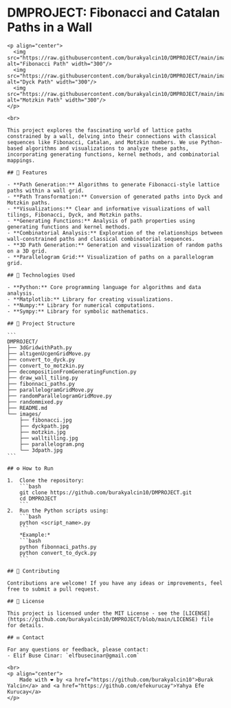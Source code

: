 # DMPROJECT: Fibonacci and Catalan Paths in a Wall

    <p align="center">
      <img src="https://raw.githubusercontent.com/burakyalcin10/DMPROJECT/main/images/fibonacci.jpg" alt="Fibonacci Path" width="300"/>
      <img src="https://raw.githubusercontent.com/burakyalcin10/DMPROJECT/main/images/dyckpath.jpg" alt="Dyck Path" width="300"/>
      <img src="https://raw.githubusercontent.com/burakyalcin10/DMPROJECT/main/images/motzkin.jpg" alt="Motzkin Path" width="300"/>
    </p>

    <br>

    This project explores the fascinating world of lattice paths constrained by a wall, delving into their connections with classical sequences like Fibonacci, Catalan, and Motzkin numbers. We use Python-based algorithms and visualizations to analyze these paths, incorporating generating functions, kernel methods, and combinatorial mappings.

    ## 🚀 Features

    - **Path Generation:** Algorithms to generate Fibonacci-style lattice paths within a wall grid.
    - **Path Transformation:** Conversion of generated paths into Dyck and Motzkin paths.
    - **Visualizations:** Clear and informative visualizations of wall tilings, Fibonacci, Dyck, and Motzkin paths.
    - **Generating Functions:** Analysis of path properties using generating functions and kernel methods.
    - **Combinatorial Analysis:** Exploration of the relationships between wall-constrained paths and classical combinatorial sequences.
    - **3D Path Generation:** Generation and visualization of random paths on a 3D grid.
    - **Parallelogram Grid:** Visualization of paths on a parallelogram grid.

    ## 🧰 Technologies Used

    - **Python:** Core programming language for algorithms and data analysis.
    - **Matplotlib:** Library for creating visualizations.
    - **Numpy:** Library for numerical computations.
    - **Sympy:** Library for symbolic mathematics.

    ## 📁 Project Structure

    ```
    DMPROJECT/
    ├── 3dGridwithPath.py
    ├── altıgenUcgenGridMove.py
    ├── convert_to_dyck.py
    ├── convert_to_motzkin.py
    ├── decompositionFromGeneratingFunction.py
    ├── draw_wall_tiling.py
    ├── fibonnaci_paths.py
    ├── parallelogramGridMove.py
    ├── randomParallelogramGridMove.py
    ├── randommixed.py
    ├── README.md
    └── images/
        ├── fibonacci.jpg
        ├── dyckpath.jpg
        ├── motzkin.jpg
        ├── walltilling.jpg
        ├── parallelogram.png
        └── 3dpath.jpg
    ```

    ## ⚙️ How to Run

    1.  Clone the repository:
        ```bash
        git clone https://github.com/burakyalcin10/DMPROJECT.git
        cd DMPROJECT
        ```
    2.  Run the Python scripts using:
        ```bash
        python <script_name>.py
        ```
        *Example:*
        ```bash
        python fibonnaci_paths.py
        python convert_to_dyck.py
        ```

    ## 🤝 Contributing

    Contributions are welcome! If you have any ideas or improvements, feel free to submit a pull request.

    ## 📄 License

    This project is licensed under the MIT License - see the [LICENSE](https://github.com/burakyalcin10/DMPROJECT/blob/main/LICENSE) file for details.

    ## ✉️ Contact

    For any questions or feedback, please contact:
    - Elif Buse Cinar: `elfbusecinar@gmail.com`

    <br>
    <p align="center">
        Made with ❤️ by <a href="https://github.com/burakyalcin10">Burak Yalcin</a> and <a href="https://github.com/efekurucay">Yahya Efe Kurucay</a>
    </p>
